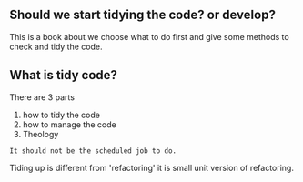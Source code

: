 
## Should we start tidying the code? or develop?

This is a book about we choose what to do first and give some methods to check and tidy the code. 

## What is tidy code?


There are 3 parts

1. how to tidy the code
2. how to manage the code
3. Theology 

```
It should not be the scheduled job to do.
```

Tiding up is different from 'refactoring' it is small unit version of refactoring.